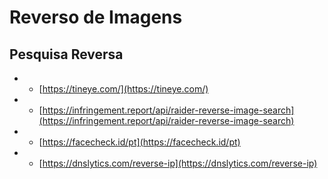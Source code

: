 # Reverso de Imagens

## Pesquisa Reversa

- - [https://tineye.com/](https://tineye.com/)
- - [https://infringement.report/api/raider-reverse-image-search](https://infringement.report/api/raider-reverse-image-search)
- - [https://facecheck.id/pt](https://facecheck.id/pt)
- - [https://dnslytics.com/reverse-ip](https://dnslytics.com/reverse-ip)
